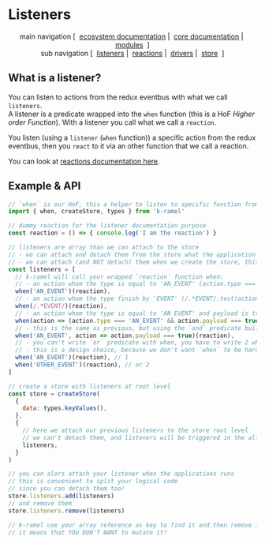 # Listeners

<p align="center">
  main navigation
  [&nbsp;
    <a href="../../../README.md#how-to-use-k-ramel">ecosystem documentation</a>&nbsp;|&nbsp;
    <a href="../README.md#how-to-use-k-ramel">core documentation</a>&nbsp;|&nbsp;
    <a href="../../../README.md#modules">modules</a>
  &nbsp;]
  <br />
  sub navigation
  [&nbsp;
    <a href="./LISTENERS.md">listeners</a>&nbsp;|&nbsp;
    <a href="./REACTIONS.md">reactions</a>&nbsp;|&nbsp;
    <a href="./DRIVERS.md">drivers</a>&nbsp;|&nbsp;
    <a href="./STORE.md">store</a>
  &nbsp;]
</p>

## What is a listener?
You can listen to actions from the redux eventbus with what we call `listeners`.\
A listener is a predicate wrapped into the `when` function (this is a HoF _Higher order Function_).
With a listener you call what we call a `reaction`.

You listen (using a `listener` (`when` function)) a specific action from the redux eventbus, then you `react` to it via an other function that we call a reaction.

You can look at [reactions documentation here](./REACTIONS.md).

## Example & API
```js
// `when` is our HoF, this a helper to listen to specific function from the redux eventbus
import { when, createStore, types } from 'k-ramel'

// dummy reaction for the listener documentation purpose
const reaction = () => { console.log('I am the reaction') }

// listeners are array than we can attach to the store
// - we can attach and detach them from the store what the application live (hot connection)
// - we can attach (and NOT detach) them when we create the store, this is our root listeners (cold connection)
const listeners = [
  // k-ramel will call your wrapped `reaction` function when:
  // - an action whom the type is equal to 'AN_EVENT' (action.type === 'AN_EVENT') is dispatched to redux
  when('AN_EVENT')(reaction),
  // - an action whom the type finish by 'EVENT' (/.*EVENT/.test(action.type)) is dispatched to redux
  when(/.*EVENT/)(reaction),
  // - an action whom the type is equal to 'AN_EVENT' and payload is true is dispatched to redux
  when(action => (action.type === 'AN_EVENT' && action.payload === true))(reaction),
  // - this is the same as previous, but using the `and` predicate builtin `when` function
  when('AN_EVENT', action => action.payload === true)(reaction),
  // - you can't write `or` predicate with when, you have to write 2 when binded to the same reaction
  // - this is a design choice, because we don't want `when` to be hard to read
  when('AN_EVENT')(reaction), // 1
  when('OTHER_EVENT')(reaction), // or 2
]

// create a store with listeners at root level
const store = createStore(
  {
    data: types.keyValues(),
  },
  {
    // here we attach our previous listeners to the store root level
    // we can't detach them, and listeners will be triggered in the all store lifespan
    listeners,
  }
)

// you can alors attach your listener when the applications runs
// this is convenient to split your logical code
// since you can detach them too!
store.listeners.add(listeners)
// and remove them
store.listeners.remove(listeners)

// k-ramel use your array reference as key to find it and then remove it,
// it means that YOU DON'T WANT to mutate it!

```
